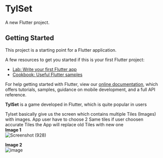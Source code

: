 # TylSet

A new Flutter project.

## Getting Started

This project is a starting point for a Flutter application.

A few resources to get you started if this is your first Flutter project:

- [Lab: Write your first Flutter app](https://flutter.dev/docs/get-started/codelab)
- [Cookbook: Useful Flutter samples](https://flutter.dev/docs/cookbook)

For help getting started with Flutter, view our
[online documentation](https://flutter.dev/docs), which offers tutorials,
samples, guidance on mobile development, and a full API reference.


**TylSet** is a game developed in Flutter, which is quite popular in users

Tylset basically give us the screen which contains multiple Tiles (Images) with images. 
App user have to choose 2 Same tiles if user choosen accurate Tiles the App will replace old Tiles with new one\
**Image 1**\
![Screenshot (928)](https://user-images.githubusercontent.com/45457183/139012909-1b60d6be-b811-42b3-bfbf-6652081ea8b3.png)

**Image 2**\
![image](https://user-images.githubusercontent.com/45457183/139012918-f3f13439-6ab7-49d8-b502-74fad9b7136f.png)
